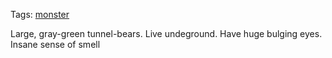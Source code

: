 Tags: [monster](Monsters)

Large, gray-green tunnel-bears. Live undeground. Have huge bulging eyes. Insane sense of smell